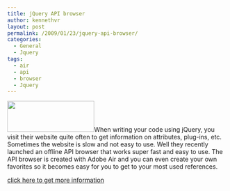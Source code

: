 ```yaml
---
title: jQuery API browser
author: kennethvr
layout: post
permalink: /2009/01/23/jquery-api-browser/
categories:
  - General
  - Jquery
tags:
  - air
  - api
  - browser
  - Jquery
---
```

<img class="alignright" title="jQuery" src="http://af-design.com/blog/wp-content/uploads/2008/10/jquery_logo-200x71.png" alt="" width="200" height="71" />When writing your code using jQuery, you visit their website quite often to get information on attributes, plug-ins, etc. Sometimes the website is slow and not easy to use. Well they recently launched an offline API browser that works super fast and easy to use. The API browser is created with Adobe Air and you can even create your own favorites so it becomes easy for you to get to your most used references.

<a href="http://api.jquery.com/" target="_blank">click here to get more information</a>